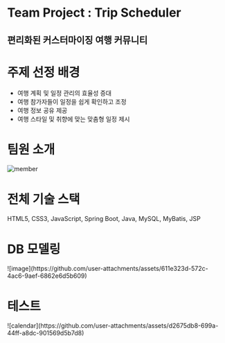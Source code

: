 <h1>Team Project : Trip Scheduler</h1>
<h2>편리화된 커스터마이징 여행 커뮤니티</h2>

<h1>주제 선정 배경</h1>
<ul>
  <li>여행 계획 및 일정 관리의 효율성 증대</li>
  <li>여행 참가자들이 일정을 쉽게 확인하고 조정</li>
  <li>여행 정보 공유 제공</li>
  <li>여행 스타일 및 취향에 맞는 맞춤형 일정 제시</li>
</ul>

<h1>팀원 소개</h1>

![member](https://github.com/user-attachments/assets/609c0d87-708e-4779-83d8-430992d3e392)


<h1>전체 기술 스택</h1>
<p>HTML5, CSS3, JavaScript, Spring Boot, Java, MySQL, MyBatis, JSP</p>

<h1>DB 모델링</h1>
![image](https://github.com/user-attachments/assets/611e323d-572c-4ac6-9aef-6862e6d5b609)

<h1>테스트</h1>
![calendar](https://github.com/user-attachments/assets/d2675db8-699a-44ff-a8dc-901569d5b7d8)
